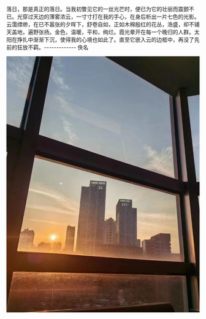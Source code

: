​       落日，那是真正的落日。当我初瞥见它的一丝光芒时，便已为它的壮丽而震颤不已。光穿过天边的薄雾浓云，一寸寸打在我的手心，在身后析出一片七色的光影。云霭缥缈，在已不嚣张的夕晖下，舒卷自如，正如木棉殷红的花丛，浩盛，却不铺天盖地，遍野张扬。金色，温暖，平和，绚烂。霞光晕开在每一个晚归的人群。太阳在挣扎中渐渐下沉，使得我的心境也如此了。直至它嵌入云的边框中，再没了先前的狂放不羁。
​                                                                                                               ------------- 佚名



![image-20230304224433012](夕阳西下.assets/image-20230304224433012.png)